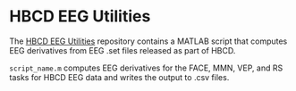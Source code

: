 # HBCD EEG Utilities

The [HBCD EEG Utilities](https://github.com/Child-Development-Lab/HBCD-EEG-Utilities) repository contains a MATLAB script that computes EEG derivatives from EEG .set files released as part of HBCD.

`script_name.m` computes EEG derivatives for the FACE, MMN, VEP, and RS tasks for HBCD EEG data and writes the output to .csv files.







